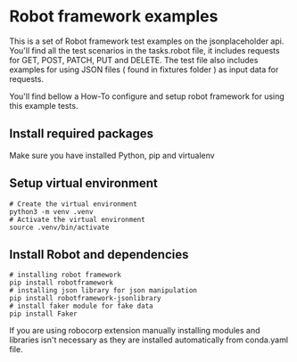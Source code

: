 # Robot framework examples

This is a set of Robot framework test examples on the jsonplaceholder api.
You'll find all the test scenarios in the tasks.robot file, it includes requests for GET, POST, PATCH, PUT and DELETE.
The test file also includes examples for using JSON files ( found in fixtures folder ) as input data for requests.

You'll find bellow a How-To configure and setup robot framework for using this example tests.

## Install required packages

Make sure you have installed Python, pip and virtualenv

## Setup virtual environment

```
# Create the virtual environment
python3 -m venv .venv
# Activate the virtual environment
source .venv/bin/activate
```

## Install Robot and dependencies

```
# installing robot framework
pip install robotframework
# installing json library for json manipulation
pip install robotframework-jsonlibrary
# install faker module for fake data
pip install Faker
```

If you are using robocorp extension manually installing modules and libraries isn't necessary as they are installed automatically from conda.yaml file.
